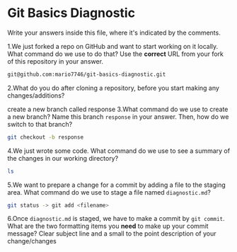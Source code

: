 # Git Basics Diagnostic

Write your answers inside this file, where it's indicated by the comments.

1.We just forked a repo on GitHub and want to start working on it locally.
What command do we use to do that? Use the **correct** URL from your fork of
this repository in your answer.

```sh
git@github.com:mario7746/git-basics-diagnostic.git
```

2.What do you do after cloning a repository, before you start making any
changes/additions?

create a new branch called response
3.What command do we use to create a new branch? Name this branch `response`
    in your answer. Then, how do we switch to that branch?

```sh
git checkout -b response
```

4.We just wrote some code. What command do we use to see a summary of the
    changes in our working directory?

```sh
ls
```

5.We want to prepare a change for a commit by adding a file to the staging
    area. What command do we use to stage a file named `diagnostic.md`?

```sh
git status -> git add <filename>
```

6.Once `diagnostic.md` is staged, we have to make a commit by `git commit`.
What are the two formatting items you **need** to make up your commit message?
Clear subject line and a small to the point description of your change/changes
